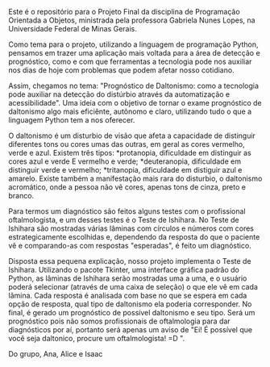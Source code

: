 Este é o repositório para o Projeto Final da disciplina de Programação Orientada a Objetos, ministrada pela professora Gabriela Nunes Lopes, na Universidade Federal de Minas Gerais. 

Como tema para o projeto, utilizando a linguagem de programação Python, pensamos em trazer uma aplicação mais voltada para a área de detecção e prognóstico, como e com que ferramentas
a tecnologia pode nos auxiliar nos dias de hoje com problemas que podem afetar nosso cotidiano. 

Assim, chegamos no tema: "Prognóstico de Daltonismo: como a tecnologia pode auxiliar na detecção do distúrbio através da automatização e acessibilidade". Uma ideia com o objetivo de 
tornar o exame prognóstico de daltonismo algo mais eficiênte, autônomo e claro, utilizando tudo o que a linguagem Python tem a nos oferecer.

O daltonismo é um disturbio de visão que afeta a capacidade de distinguir diferentes tons ou cores umas das outras, em geral as cores vermelho, verde e azul.
Existem três tipos: 
*protanopia, dificuldade em distinguir as cores azul e verde E vermelho e verde;
*deuteranopia, dificuldade em distinguir verde e vermelho;
*tritanopia, dificuldade em distiguir azul e amarelo.
Existe também a manifestação mais rara do disturbio, o daltonismo acromático, onde a pessoa não vê cores, apenas tons de cinza, preto e branco.

Para termos um diagnóstico são feitos alguns testes com o profissional oftalmologista, e um desses testes é o Teste de Ishihara. No Teste de Ishihara são mostradas várias lâminas com
círculos e números com cores estrategicamente escolhidas e, dependendo da resposta do que o paciente vê e comparando-as com respostas "esperadas", é feito um diagnóstico. 

Disposta essa pequena explicação, nosso projeto implementa o Teste de Ishihara. Utilizando o pacote Tkinter, uma interface gráfica padrão do Python, as lâminas de Ishihara serão mostradas 
uma a uma, e o usuário poderá selecionar (através de uma caixa de seleção) o que ele vê em cada lâmina. Cada resposta é analisada com base no que se espera em cada opção de resposta, qual
tipo de daltonismo ela poderia corresponder. No final, é gerado um prognóstico de possível daltonismo e seu tipo. Será um prognóstico pois não somos profissionais de oftalmologia para dar
diagnósticos por aí, portanto será apenas um aviso de "Ei! É possível que você seja daltonico, procure um oftalmologista! =D ".


Do grupo,
Ana, Alice e Isaac



